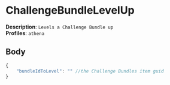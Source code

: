 # ChallengeBundleLevelUp

**Description**: `Levels a Challenge Bundle up` \
**Profiles**: `athena`

## Body
```js
{
    "bundleIdToLevel": "" //the Challenge Bundles item guid
}
```
